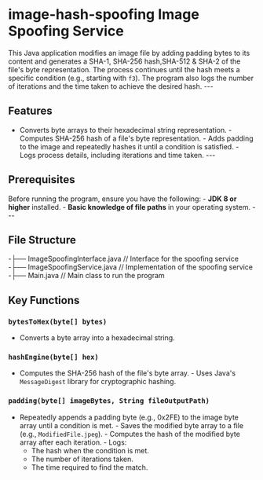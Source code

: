                   
# image-hash-spoofing Image Spoofing Service
This Java application modifies an image file by adding padding bytes to its content and generates a SHA-1, SHA-256 hash,SHA-512 & SHA-2 of the file's byte representation. The process continues until the hash meets a 
specific condition (e.g., starting with `f3`). The program also logs the number of iterations and the time taken to achieve the desired hash. ---
## Features
- Converts byte arrays to their hexadecimal string representation. - Computes SHA-256 hash of a file's byte representation. - Adds padding to the image and repeatedly hashes it until a condition is satisfied. - Logs 
process details, including iterations and time taken. ---
## Prerequisites
Before running the program, ensure you have the following: - **JDK 8 or higher** installed. - **Basic knowledge of file paths** in your operating system. ---
## File Structure
-├── ImageSpoofingInterface.java  // Interface for the spoofing service
-├── ImageSpoofingService.java    // Implementation of the spoofing service
-├── Main.java                    // Main class to run the program 
## Key Functions
### `bytesToHex(byte[] bytes)`
- Converts a byte array into a hexadecimal string.
### `hashEngine(byte[] hex)`
- Computes the SHA-256 hash of the file's byte array. - Uses Java's `MessageDigest` library for 
cryptographic hashing.
### `padding(byte[] imageBytes, String fileOutputPath)`
- Repeatedly appends a padding byte (e.g., 0x2FE) to the image byte array until a condition is met. - 
Saves the modified byte array to a file (e.g., `ModifiedFile.jpeg`). - Computes the hash of the 
modified byte array after each iteration. - Logs:
  - The hash when the condition is met. 
  - The number of iterations taken. 
  - The time required to find 
   the match.

